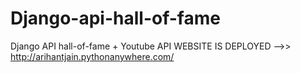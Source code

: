 # Django-api-hall-of-fame
Django API hall-of-fame + Youtube API 
WEBSITE IS DEPLOYED -->> http://arihantjain.pythonanywhere.com/
